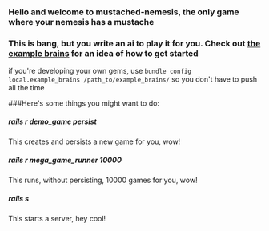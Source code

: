 ### Hello and welcome to mustached-nemesis, the only game where your nemesis has a mustache 

### This is bang, but you write an ai to play it for you. Check out [the example brains](https://github.com/KevinMcHugh/example_brains) for an idea of how to get started

if you're developing your own gems, use 
`bundle config local.example_brains /path_to/example_brains/` 
so you don't have to push all the time

###Here's some things you might want to do:

##### rails r demo_game persist
  This creates and persists a new game for you, wow!
##### rails r mega_game_runner 10000
  This runs, without persisting, 10000 games for you, wow!
##### rails s
  This starts a server, hey cool! 
